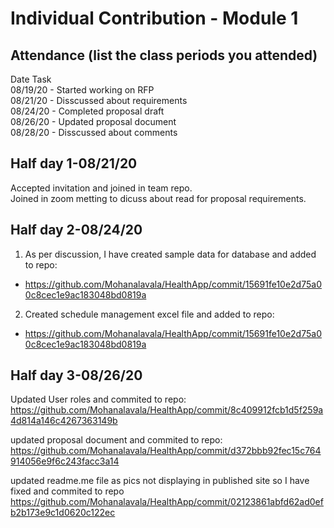 # Individual Contribution - Module 1

## Attendance (list the class periods you attended)

Date    Task  
08/19/20 - Started working on RFP  
08/21/20 - Disscussed about requirements  
08/24/20 - Completed proposal draft  
08/26/20 - Updated proposal document  
08/28/20 - Disscussed about comments  

 ## Half day 1-08/21/20

 Accepted invitation and joined in team repo.  
 Joined in zoom metting to dicuss about read for proposal requirements.

 ## Half day 2-08/24/20

 1. As per discussion, I have created sample data for database and added to repo:
 * https://github.com/Mohanalavala/HealthApp/commit/15691fe10e2d75a00c8cec1e9ac183048bd0819a

 2. Created schedule management excel file and added to repo:
* https://github.com/Mohanalavala/HealthApp/commit/15691fe10e2d75a00c8cec1e9ac183048bd0819a

 ## Half day 3-08/26/20

Updated User roles and commited to repo:
https://github.com/Mohanalavala/HealthApp/commit/8c409912fcb1d5f259a4d814a146c4267363149b

updated proposal document and commited to repo:
https://github.com/Mohanalavala/HealthApp/commit/d372bbb92fec15c764914056e9f6c243facc3a14

updated readme.me file as pics not displaying in published site so I have fixed and commited to repo
https://github.com/Mohanalavala/HealthApp/commit/02123861abfd62ad0efb2b173e9c1d0620c122ec

